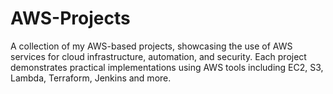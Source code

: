 # AWS-Projects
A collection of my AWS-based projects, showcasing the use of AWS services for cloud infrastructure, automation, and security. Each project demonstrates practical implementations using AWS tools including EC2, S3, Lambda, Terraform, Jenkins and more.
